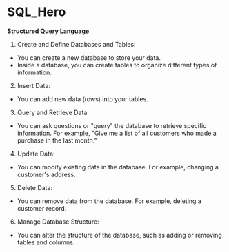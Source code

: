 # SQL_Hero
**Structured Query Language**
1. Create and Define Databases and Tables:
 - You can create a new database to store your data.
 - Inside a database, you can create tables to organize different types of information.
2. Insert Data:
 - You can add new data (rows) into your tables.
3. Query and Retrieve Data:
 - You can ask questions or "query" the database to retrieve specific information. For example, "Give me a list of all customers who made a purchase in the last month."
4. Update Data:
 - You can modify existing data in the database. For example, changing a customer's address.
5. Delete Data:
 - You can remove data from the database. For example, deleting a customer record.
6. Manage Database Structure:
 - You can alter the structure of the database, such as adding or removing tables and columns.
